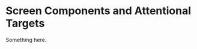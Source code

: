 [title]: # (Screen Components and Attentional Targets)
[tags]: # (XXX)
[priority]: # (7322)
# Screen Components and Attentional Targets
Something here.
